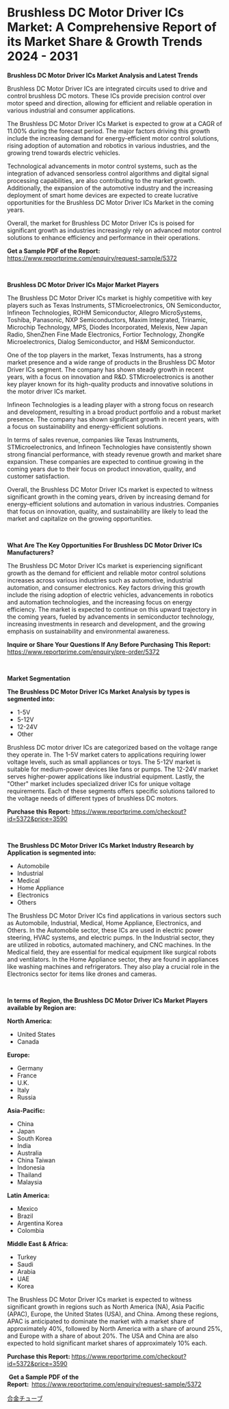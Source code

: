 <p><h1>Brushless DC Motor Driver ICs Market: A Comprehensive Report of its Market Share & Growth Trends 2024 - 2031</h1></p><p><strong>Brushless DC Motor Driver ICs Market Analysis and Latest Trends</strong></p>
<p><p>Brushless DC Motor Driver ICs are integrated circuits used to drive and control brushless DC motors. These ICs provide precision control over motor speed and direction, allowing for efficient and reliable operation in various industrial and consumer applications.</p><p>The Brushless DC Motor Driver ICs Market is expected to grow at a CAGR of 11.00% during the forecast period. The major factors driving this growth include the increasing demand for energy-efficient motor control solutions, rising adoption of automation and robotics in various industries, and the growing trend towards electric vehicles.</p><p>Technological advancements in motor control systems, such as the integration of advanced sensorless control algorithms and digital signal processing capabilities, are also contributing to the market growth. Additionally, the expansion of the automotive industry and the increasing deployment of smart home devices are expected to create lucrative opportunities for the Brushless DC Motor Driver ICs Market in the coming years.</p><p>Overall, the market for Brushless DC Motor Driver ICs is poised for significant growth as industries increasingly rely on advanced motor control solutions to enhance efficiency and performance in their operations.</p></p>
<p><strong>Get a Sample PDF of the Report:&nbsp;</strong> <a href="https://www.reportprime.com/enquiry/request-sample/5372">https://www.reportprime.com/enquiry/request-sample/5372</a></p>
<p>&nbsp;</p>
<p><strong>Brushless DC Motor Driver ICs Major Market Players</strong></p>
<p><p>The Brushless DC Motor Driver ICs market is highly competitive with key players such as Texas Instruments, STMicroelectronics, ON Semiconductor, Infineon Technologies, ROHM Semiconductor, Allegro MicroSystems, Toshiba, Panasonic, NXP Semiconductors, Maxim Integrated, Trinamic, Microchip Technology, MPS, Diodes Incorporated, Melexis, New Japan Radio, ShenZhen Fine Made Electronics, Fortior Technology, ZhongKe Microelectronics, Dialog Semiconductor, and H&M Semiconductor.</p><p>One of the top players in the market, Texas Instruments, has a strong market presence and a wide range of products in the Brushless DC Motor Driver ICs segment. The company has shown steady growth in recent years, with a focus on innovation and R&D. STMicroelectronics is another key player known for its high-quality products and innovative solutions in the motor driver ICs market.</p><p>Infineon Technologies is a leading player with a strong focus on research and development, resulting in a broad product portfolio and a robust market presence. The company has shown significant growth in recent years, with a focus on sustainability and energy-efficient solutions.</p><p>In terms of sales revenue, companies like Texas Instruments, STMicroelectronics, and Infineon Technologies have consistently shown strong financial performance, with steady revenue growth and market share expansion. These companies are expected to continue growing in the coming years due to their focus on product innovation, quality, and customer satisfaction.</p><p>Overall, the Brushless DC Motor Driver ICs market is expected to witness significant growth in the coming years, driven by increasing demand for energy-efficient solutions and automation in various industries. Companies that focus on innovation, quality, and sustainability are likely to lead the market and capitalize on the growing opportunities.</p></p>
<p>&nbsp;</p>
<p><strong>What Are The Key Opportunities For Brushless DC Motor Driver ICs Manufacturers?</strong></p>
<p><p>The Brushless DC Motor Driver ICs market is experiencing significant growth as the demand for efficient and reliable motor control solutions increases across various industries such as automotive, industrial automation, and consumer electronics. Key factors driving this growth include the rising adoption of electric vehicles, advancements in robotics and automation technologies, and the increasing focus on energy efficiency. The market is expected to continue on this upward trajectory in the coming years, fueled by advancements in semiconductor technology, increasing investments in research and development, and the growing emphasis on sustainability and environmental awareness.</p></p>
<p><strong>Inquire or Share Your Questions If Any Before Purchasing This Report:</strong> <a href="https://www.reportprime.com/enquiry/pre-order/5372">https://www.reportprime.com/enquiry/pre-order/5372</a></p>
<p>&nbsp;</p>
<p><strong>Market Segmentation</strong></p>
<p><strong>The Brushless DC Motor Driver ICs Market Analysis by types is segmented into:</strong></p>
<p><ul><li>1-5V</li><li>5-12V</li><li>12-24V</li><li>Other</li></ul></p>
<p><p>Brushless DC motor driver ICs are categorized based on the voltage range they operate in. The 1-5V market caters to applications requiring lower voltage levels, such as small appliances or toys. The 5-12V market is suitable for medium-power devices like fans or pumps. The 12-24V market serves higher-power applications like industrial equipment. Lastly, the "Other" market includes specialized driver ICs for unique voltage requirements. Each of these segments offers specific solutions tailored to the voltage needs of different types of brushless DC motors.</p></p>
<p><strong>Purchase this Report:&nbsp;</strong><a href="https://www.reportprime.com/checkout?id=5372&price=3590">https://www.reportprime.com/checkout?id=5372&price=3590</a></p>
<p>&nbsp;</p>
<p><strong>The Brushless DC Motor Driver ICs Market Industry Research by Application is segmented into:</strong></p>
<p><ul><li>Automobile</li><li>Industrial</li><li>Medical</li><li>Home Appliance</li><li>Electronics</li><li>Others</li></ul></p>
<p><p>The Brushless DC Motor Driver ICs find applications in various sectors such as Automobile, Industrial, Medical, Home Appliance, Electronics, and Others. In the Automobile sector, these ICs are used in electric power steering, HVAC systems, and electric pumps. In the Industrial sector, they are utilized in robotics, automated machinery, and CNC machines. In the Medical field, they are essential for medical equipment like surgical robots and ventilators. In the Home Appliance sector, they are found in appliances like washing machines and refrigerators. They also play a crucial role in the Electronics sector for items like drones and cameras.</p></p>
<p>&nbsp;</p>
<p><strong>In terms of Region, the Brushless DC Motor Driver ICs Market Players available by Region are:</strong></p>
<p>
    <p> <strong> North America: </strong>
        <ul>
            <li>United States</li>
            <li>Canada</li>
        </ul>
        </p> 
    <p> <strong> Europe: </strong>
        <ul>
            <li>Germany</li>
            <li>France</li>
            <li>U.K.</li>
            <li>Italy</li>
            <li>Russia</li>
        </ul>
        </p> 
    <p> <strong> Asia-Pacific: </strong>
        <ul>
            <li>China</li>
            <li>Japan</li>
            <li>South Korea</li>
            <li>India</li>
            <li>Australia</li>
            <li>China Taiwan</li>
            <li>Indonesia</li>
            <li>Thailand</li>
            <li>Malaysia</li>
        </ul>
        </p> 
    <p> <strong> Latin America: </strong>
        <ul>
            <li>Mexico</li>
            <li>Brazil</li>
            <li>Argentina Korea</li>
            <li>Colombia</li>
        </ul>
        </p> 
    <p> <strong> Middle East & Africa: </strong>
        <ul>
            <li>Turkey</li>
            <li>Saudi</li>
            <li>Arabia</li>
            <li>UAE</li>
            <li>Korea</li>
        </ul>
    </p>
    </p>
<p><p>The Brushless DC Motor Driver ICs market is expected to witness significant growth in regions such as North America (NA), Asia Pacific (APAC), Europe, the United States (USA), and China. Among these regions, APAC is anticipated to dominate the market with a market share of approximately 40%, followed by North America with a share of around 25%, and Europe with a share of about 20%. The USA and China are also expected to hold significant market shares of approximately 10% each.</p></p>
<p><strong>Purchase this Report: </strong><a href="https://www.reportprime.com/checkout?id=5372&price=3590">https://www.reportprime.com/checkout?id=5372&price=3590</a></p>
<p>&nbsp;<strong>Get a Sample PDF of the Report:&nbsp;&nbsp;</strong><a href="https://www.reportprime.com/enquiry/request-sample/5372">https://www.reportprime.com/enquiry/request-sample/5372</a></p>
<p><strong></strong></p>
<p><p><a href="https://github.com/oqoeusbvpadwjs08/Market-Research-Report-List-1/blob/main/569616715752.md">合金チューブ</a></p></p>